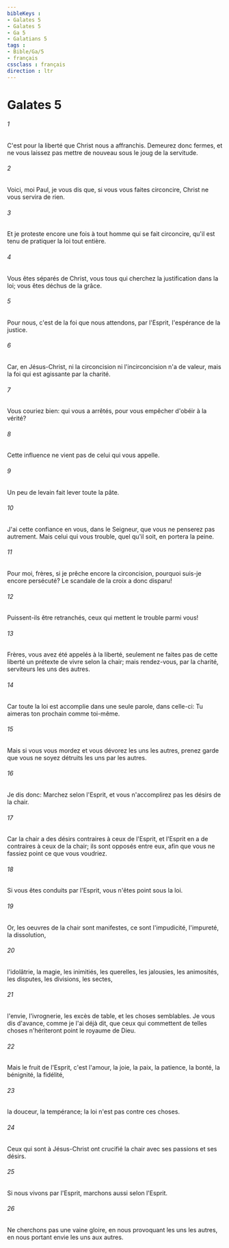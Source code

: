 ```yaml
---
bibleKeys : 
- Galates 5
- Galates 5
- Ga 5
- Galatians 5
tags : 
- Bible/Ga/5
- français
cssclass : français
direction : ltr
---
```


# Galates 5

###### 1
C'est pour la liberté que Christ nous a affranchis. Demeurez donc fermes, et ne vous laissez pas mettre de nouveau sous le joug de la servitude.
###### 2
Voici, moi Paul, je vous dis que, si vous vous faites circoncire, Christ ne vous servira de rien.
###### 3
Et je proteste encore une fois à tout homme qui se fait circoncire, qu'il est tenu de pratiquer la loi tout entière.
###### 4
Vous êtes séparés de Christ, vous tous qui cherchez la justification dans la loi; vous êtes déchus de la grâce.
###### 5
Pour nous, c'est de la foi que nous attendons, par l'Esprit, l'espérance de la justice.
###### 6
Car, en Jésus-Christ, ni la circoncision ni l'incirconcision n'a de valeur, mais la foi qui est agissante par la charité.
###### 7
Vous couriez bien: qui vous a arrêtés, pour vous empêcher d'obéir à la vérité?
###### 8
Cette influence ne vient pas de celui qui vous appelle.
###### 9
Un peu de levain fait lever toute la pâte.
###### 10
J'ai cette confiance en vous, dans le Seigneur, que vous ne penserez pas autrement. Mais celui qui vous trouble, quel qu'il soit, en portera la peine.
###### 11
Pour moi, frères, si je prêche encore la circoncision, pourquoi suis-je encore persécuté? Le scandale de la croix a donc disparu!
###### 12
Puissent-ils être retranchés, ceux qui mettent le trouble parmi vous!
###### 13
Frères, vous avez été appelés à la liberté, seulement ne faites pas de cette liberté un prétexte de vivre selon la chair; mais rendez-vous, par la charité, serviteurs les uns des autres.
###### 14
Car toute la loi est accomplie dans une seule parole, dans celle-ci: Tu aimeras ton prochain comme toi-même.
###### 15
Mais si vous vous mordez et vous dévorez les uns les autres, prenez garde que vous ne soyez détruits les uns par les autres.
###### 16
Je dis donc: Marchez selon l'Esprit, et vous n'accomplirez pas les désirs de la chair.
###### 17
Car la chair a des désirs contraires à ceux de l'Esprit, et l'Esprit en a de contraires à ceux de la chair; ils sont opposés entre eux, afin que vous ne fassiez point ce que vous voudriez.
###### 18
Si vous êtes conduits par l'Esprit, vous n'êtes point sous la loi.
###### 19
Or, les oeuvres de la chair sont manifestes, ce sont l'impudicité, l'impureté, la dissolution,
###### 20
l'idolâtrie, la magie, les inimitiés, les querelles, les jalousies, les animosités, les disputes, les divisions, les sectes,
###### 21
l'envie, l'ivrognerie, les excès de table, et les choses semblables. Je vous dis d'avance, comme je l'ai déjà dit, que ceux qui commettent de telles choses n'hériteront point le royaume de Dieu.
###### 22
Mais le fruit de l'Esprit, c'est l'amour, la joie, la paix, la patience, la bonté, la bénignité, la fidélité,
###### 23
la douceur, la tempérance; la loi n'est pas contre ces choses.
###### 24
Ceux qui sont à Jésus-Christ ont crucifié la chair avec ses passions et ses désirs.
###### 25
Si nous vivons par l'Esprit, marchons aussi selon l'Esprit.
###### 26
Ne cherchons pas une vaine gloire, en nous provoquant les uns les autres, en nous portant envie les uns aux autres.
